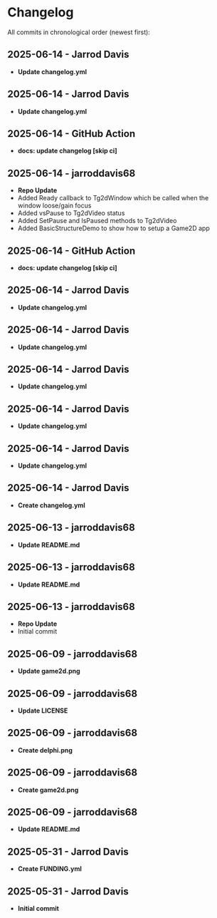 # Changelog
All commits in chronological order (newest first):
## 2025-06-14 - Jarrod Davis
- **Update changelog.yml**


## 2025-06-14 - Jarrod Davis
- **Update changelog.yml**


## 2025-06-14 - GitHub Action
- **docs: update changelog [skip ci]**


## 2025-06-14 - jarroddavis68
- **Repo Update**
- Added Ready callback to Tg2dWindow which be called when the window loose/gain focus
- Added vsPause to Tg2dVideo status
- Added SetPause and IsPaused methods to Tg2dVideo
- Added BasicStructureDemo to show how to setup a Game2D app


## 2025-06-14 - GitHub Action
- **docs: update changelog [skip ci]**


## 2025-06-14 - Jarrod Davis
- **Update changelog.yml**


## 2025-06-14 - Jarrod Davis
- **Update changelog.yml**


## 2025-06-14 - Jarrod Davis
- **Update changelog.yml**


## 2025-06-14 - Jarrod Davis
- **Update changelog.yml**


## 2025-06-14 - Jarrod Davis
- **Update changelog.yml**


## 2025-06-14 - Jarrod Davis
- **Create changelog.yml**


## 2025-06-13 - jarroddavis68
- **Update README.md**


## 2025-06-13 - jarroddavis68
- **Update README.md**


## 2025-06-13 - jarroddavis68
- **Repo Update**
- Initial commit


## 2025-06-09 - jarroddavis68
- **Update game2d.png**


## 2025-06-09 - jarroddavis68
- **Update LICENSE**


## 2025-06-09 - jarroddavis68
- **Create delphi.png**


## 2025-06-09 - jarroddavis68
- **Create game2d.png**


## 2025-06-09 - jarroddavis68
- **Update README.md**


## 2025-05-31 - Jarrod Davis
- **Create FUNDING.yml**


## 2025-05-31 - Jarrod Davis
- **Initial commit**

